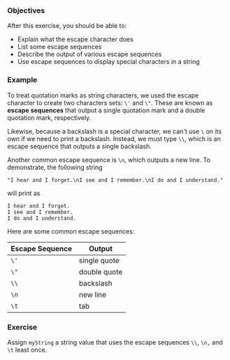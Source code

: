 <!--{ ids:[130], language:'JavaScript', type:'workshop', order: 6, name:'Escape Sequences', description:'Escape sequences are character sets with special meaning' }-->

### Objectives

After this exercise, you should be able to:

- Explain what the escape character does
- List some escape sequences
- Describe the output of various escape sequences
- Use escape sequences to display special characters in a string

### Example

To treat quotation marks as string characters, we used the escape character to create two characters sets: `\'` and `\"`. These are known as __escape sequences__ that output a single quotation mark and a double quotation mark, respectively.

Likewise, because a backslash is a special character, we can't use `\` on its own if we need to print a backslash. Instead, we must type `\\`, which is an escape sequence that outputs a single backslash.

Another common escape sequence is `\n`, which outputs a new line. To demonstrate, the following string

```
"I hear and I forget.\nI see and I remember.\nI do and I understand."
```

will print as

```
I hear and I forget.
I see and I remember.
I do and I understand.
```

Here are some common escape sequences:

| Escape Sequence | Output       |
| --------------- | ------------ |
| `\'`            | single quote |
| `\"`            | double quote |
| `\\`            | backslash    |
| `\n`            | new line     |
| `\t`            | tab          |

### Exercise

Assign `myString` a string value that uses the escape sequences `\\`, `\n,` and `\t` least once.
